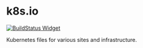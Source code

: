 # k8s.io

[![BuildStatus Widget]][BuildStatus Result]

Kubernetes files for various sites and infrastructure.

[BuildStatus Result]: https://travis-ci.org/kubernetes/k8s.io
[BuildStatus Widget]: https://travis-ci.org/kubernetes/k8s.io.svg?branch=master
